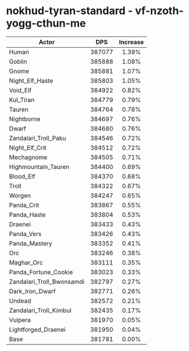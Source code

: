 # nokhud-tyran-standard - vf-nzoth-yogg-cthun-me
| Actor | DPS | Increase |
|---|:---:|:---:|
|Human|387077|1.39%|
|Goblin|385888|1.08%|
|Gnome|385881|1.07%|
|Night_Elf_Haste|385803|1.05%|
|Void_Elf|384922|0.82%|
|Kul_Tiran|384779|0.79%|
|Tauren|384764|0.78%|
|Nightborne|384697|0.76%|
|Dwarf|384680|0.76%|
|Zandalari_Troll_Paku|384546|0.72%|
|Night_Elf_Crit|384512|0.72%|
|Mechagnome|384505|0.71%|
|Highmountain_Tauren|384400|0.69%|
|Blood_Elf|384370|0.68%|
|Troll|384322|0.67%|
|Worgen|384247|0.65%|
|Panda_Crit|383867|0.55%|
|Panda_Haste|383804|0.53%|
|Draenei|383433|0.43%|
|Panda_Vers|383426|0.43%|
|Panda_Mastery|383352|0.41%|
|Orc|383246|0.38%|
|Maghar_Orc|383111|0.35%|
|Panda_Fortune_Cookie|383023|0.33%|
|Zandalari_Troll_Bwonsamdi|382797|0.27%|
|Dark_Iron_Dwarf|382771|0.26%|
|Undead|382572|0.21%|
|Zandalari_Troll_Kimbul|382435|0.17%|
|Vulpera|381970|0.05%|
|Lightforged_Draenei|381950|0.04%|
|Base|381781|0.00%|
